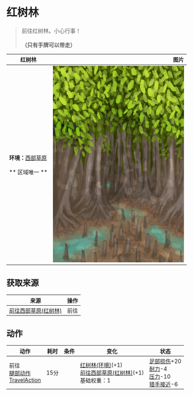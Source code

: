 # 红树林  
> 前往红树林。小心行事！<br><br><b>（只有手牌可以带走）</b>  
  
  红树林  |   图片   
 ----  |  ----:   
 **环境：**[西部草原](GrasslandsW.md)<br><br>** 区域唯一 **  |  ![](Sprite/Mangroves.png)   
  
## 获取来源  
来源  |  操作  
----  |  ----  
[前往西部草原(红树林)](Path_MangrovesToGrasslandsW.md)  |  前往  
## 动作  
动作  |  耗时  |  条件  |  变化  |  状态  
----  |  ----  |  ----  |  ----  |  ----  
前往<br>[腿部动作](LegAction.md)<br>[TravelAction](TravelAction.md)  |  15分  |    |  [红树林(环境)](Env_Mangroves.md)(+1)<br>[前往西部草原(红树林)](Path_MangrovesToGrasslandsW.md)(+1)<br>基础权重：1<br>  |  [足部损伤](FootDamage.md)+20<br>[耐力](Stamina.md)-4<br>[压力](Stress.md)-10<br>[猎手接近](HuntersProximity.md)-6  
